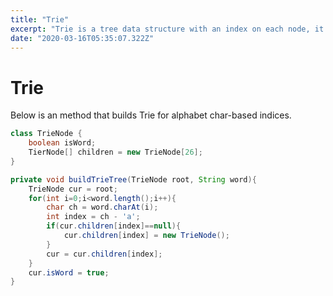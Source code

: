 ```yaml
---
title: "Trie"
excerpt: "Trie is a tree data structure with an index on each node, it is efficient for searching, and its indices compresses memory space as well"
date: "2020-03-16T05:35:07.322Z"
---
```


# Trie

Below is an method that builds Trie for alphabet char-based indices.

```java
class TrieNode {
    boolean isWord;
    TierNode[] children = new TrieNode[26];
}

private void buildTrieTree(TrieNode root, String word){
    TrieNode cur = root;
    for(int i=0;i<word.length();i++){
        char ch = word.charAt(i);
        int index = ch - 'a';
        if(cur.children[index]==null){
            cur.children[index] = new TrieNode();
        }
        cur = cur.children[index];
    }
    cur.isWord = true;
}
```
